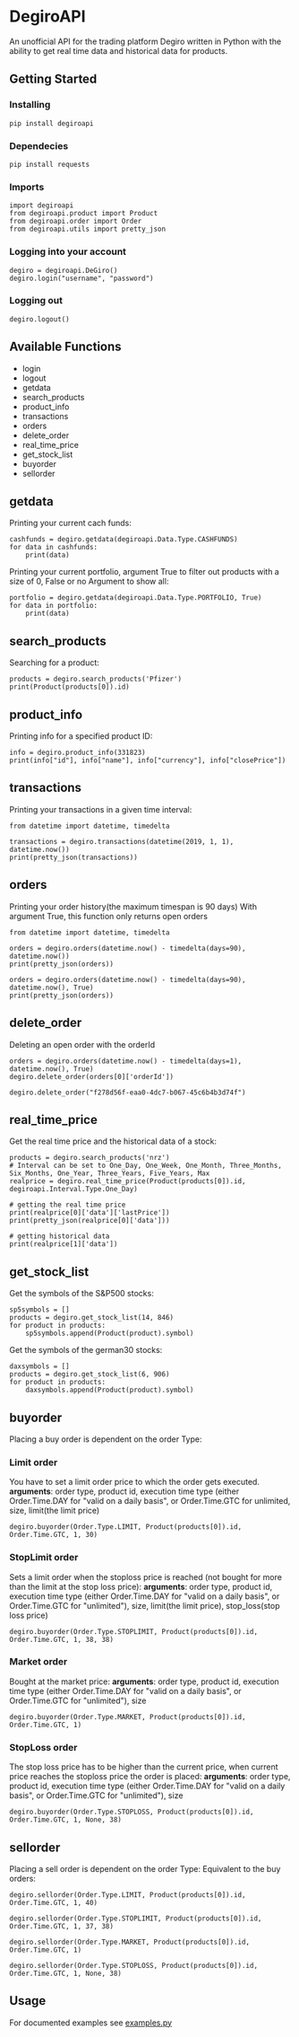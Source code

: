 # DegiroAPI
An unofficial API for the trading platform Degiro written in Python with the ability to get real time data and historical data for products. 

## Getting Started

### Installing
```
pip install degiroapi
```
### Dependecies
```
pip install requests
```
### Imports
```
import degiroapi
from degiroapi.product import Product
from degiroapi.order import Order
from degiroapi.utils import pretty_json
```
### Logging into your account
```
degiro = degiroapi.DeGiro()
degiro.login("username", "password")
```
### Logging out

```
degiro.logout()
```

## Available Functions
* login
* logout
* getdata
* search_products
* product_info
* transactions
* orders
* delete_order
* real_time_price
* get_stock_list
* buyorder
* sellorder
## getdata
Printing your current cach funds:
```
cashfunds = degiro.getdata(degiroapi.Data.Type.CASHFUNDS)
for data in cashfunds:
    print(data)
```
Printing your current portfolio, argument True to filter out products with a size of 0, False or no Argument to show all:
```
portfolio = degiro.getdata(degiroapi.Data.Type.PORTFOLIO, True)
for data in portfolio:
    print(data)
```
## search_products
Searching for a product:
```
products = degiro.search_products('Pfizer')
print(Product(products[0]).id)
```
## product_info
Printing info for a specified product ID:
```
info = degiro.product_info(331823)
print(info["id"], info["name"], info["currency"], info["closePrice"])
```
## transactions
Printing your transactions in a given time interval:
```
from datetime import datetime, timedelta

transactions = degiro.transactions(datetime(2019, 1, 1), datetime.now())
print(pretty_json(transactions))
```
## orders
Printing your order history(the maximum timespan is 90 days)
With argument True, this function only returns open orders
```
from datetime import datetime, timedelta

orders = degiro.orders(datetime.now() - timedelta(days=90), datetime.now())
print(pretty_json(orders))

orders = degiro.orders(datetime.now() - timedelta(days=90), datetime.now(), True)
print(pretty_json(orders))
```

## delete_order
Deleting an open order with the orderId
```
orders = degiro.orders(datetime.now() - timedelta(days=1), datetime.now(), True)
degiro.delete_order(orders[0]['orderId'])
```
```
degiro.delete_order("f278d56f-eaa0-4dc7-b067-45c6b4b3d74f")
```

## real_time_price
Get the real time price and the historical data of a stock:
```
products = degiro.search_products('nrz')
# Interval can be set to One_Day, One_Week, One_Month, Three_Months, Six_Months, One_Year, Three_Years, Five_Years, Max
realprice = degiro.real_time_price(Product(products[0]).id, degiroapi.Interval.Type.One_Day)

# getting the real time price
print(realprice[0]['data']['lastPrice'])
print(pretty_json(realprice[0]['data']))

# getting historical data
print(realprice[1]['data'])
```

## get_stock_list
Get the symbols of the S&P500 stocks:
```
sp5symbols = []
products = degiro.get_stock_list(14, 846)
for product in products:
    sp5symbols.append(Product(product).symbol)
```
Get the symbols of the german30 stocks:
```
daxsymbols = []
products = degiro.get_stock_list(6, 906)
for product in products:
    daxsymbols.append(Product(product).symbol)
```
## buyorder
Placing a buy order is dependent on the order Type:

### Limit order 
You have to set a limit order price to which the order gets executed.
**arguments**: order type, product id, execution time type (either Order.Time.DAY for "valid on a daily basis", or Order.Time.GTC for unlimited, size, limit(the limit price)
```
degiro.buyorder(Order.Type.LIMIT, Product(products[0]).id, Order.Time.GTC, 1, 30)
```

### StopLimit order
Sets a limit order when the stoploss price is reached (not bought for more than the limit at the stop loss price):
**arguments**: order type, product id, execution time type (either Order.Time.DAY for "valid on a daily basis", or Order.Time.GTC for "unlimited"), size, limit(the limit price), stop_loss(stop loss price)
```
degiro.buyorder(Order.Type.STOPLIMIT, Product(products[0]).id, Order.Time.GTC, 1, 38, 38)
```

### Market order
Bought at the market price:
**arguments**: order type, product id, execution time type (either Order.Time.DAY for "valid on a daily basis", or Order.Time.GTC for "unlimited"), size
```
degiro.buyorder(Order.Type.MARKET, Product(products[0]).id, Order.Time.GTC, 1)
```

### StopLoss order
The stop loss price has to be higher than the current price, when current price reaches the stoploss price the order is placed:
**arguments**: order type, product id, execution time type (either Order.Time.DAY for "valid on a daily basis", or Order.Time.GTC for "unlimited"), size
```
degiro.buyorder(Order.Type.STOPLOSS, Product(products[0]).id, Order.Time.GTC, 1, None, 38)
```

## sellorder
Placing a sell order is dependent on the order Type:
Equivalent to the buy orders:
```
degiro.sellorder(Order.Type.LIMIT, Product(products[0]).id, Order.Time.GTC, 1, 40)
```

```
degiro.sellorder(Order.Type.STOPLIMIT, Product(products[0]).id, Order.Time.GTC, 1, 37, 38)
```

```
degiro.sellorder(Order.Type.MARKET, Product(products[0]).id, Order.Time.GTC, 1)
```

```
degiro.sellorder(Order.Type.STOPLOSS, Product(products[0]).id, Order.Time.GTC, 1, None, 38)
```


## Usage
For documented examples see [examples.py](https://github.com/enekochan/DegiroAPI/blob/master/examples/examples.py)





